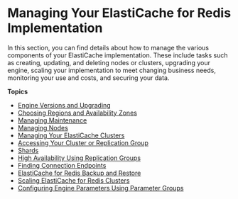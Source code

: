 # Managing Your ElastiCache for Redis Implementation<a name="managing-elasticache"></a>

In this section, you can find details about how to manage the various components of your ElastiCache implementation\. These include tasks such as creating, updating, and deleting nodes or clusters, upgrading your engine, scaling your implementation to meet changing business needs, monitoring your use and costs, and securing your data\.

**Topics**
+ [Engine Versions and Upgrading](engine-versions.md)
+ [Choosing Regions and Availability Zones](RegionsAndAZs.md)
+ [Managing Maintenance](maintenance-window.md)
+ [Managing Nodes](CacheNodes.md)
+ [Managing Your ElastiCache Clusters](Clusters.md)
+ [Accessing Your Cluster or Replication Group](accessing-elasticache.md)
+ [Shards](Shards.md)
+ [High Availability Using Replication Groups](Replication.md)
+ [Finding Connection Endpoints](Endpoints.md)
+ [ElastiCache for Redis Backup and Restore](backups.md)
+ [Scaling ElastiCache for Redis Clusters](Scaling.md)
+ [Configuring Engine Parameters Using Parameter Groups](ParameterGroups.md)